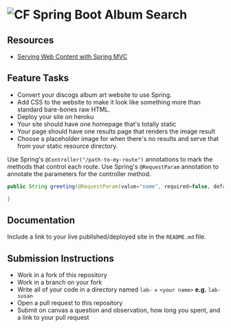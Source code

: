 # ![CF](http://i.imgur.com/7v5ASc8.png) Spring Boot Album Search

## Resources  
* [Serving Web Content with Spring MVC](https://spring.io/guides/gs/serving-web-content/)

## Feature Tasks
* Convert your discogs album art website to use Spring.
* Add CSS to the website to make it look like something more than standard
  bare-bones raw HTML.
* Deploy your site on heroku
* Your site should have one homepage that's totally static
* Your page should have one results page that renders the image result
* Choose a placeholder image for when there's no results and serve that from
  your static resource directory.

Use Spring's `@Controller("/path-to-my-route")` annotations to mark the methods
that control each route. Use Spring's `@RequestParam` annotation to annotate
the parameters for the controller method.

```java
public String greeting(@RequestParam(value="name", required=false, defaultValue="World") String name) {

}
```

## Documentation
Include a link to your live published/deployed site in the `README.md` file.

## Submission Instructions
* Work in a fork of this repository
* Work in a branch on your fork
* Write all of your code in a directory named `lab-` + `<your name>` **e.g.** `lab-susan`
* Open a pull request to this repository
* Submit on canvas a question and observation, how long you spent, and a link to
  your pull request
